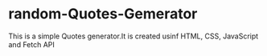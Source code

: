 # random-Quotes-Gemerator
This is a simple Quotes generator.It is created usinf HTML, CSS, JavaScript and Fetch API
